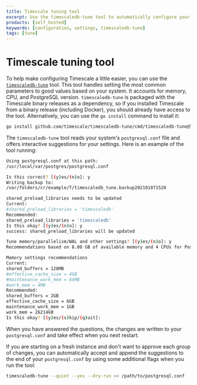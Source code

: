 ```yaml
---
title: Timescale tuning tool
excerpt: Use the timescaledb-tune tool to automatically configure your Timescale instance
products: [self_hosted]
keywords: [configuration, settings, timescaledb-tune]
tags: [tune]
---
```


# Timescale tuning tool

To help make configuring Timescale a little easier, you can use the [`timescaledb-tune`][tstune]
tool. This tool handles setting the most common parameters to good values based
on your system. It accounts for memory, CPU, and PostgreSQL version.
`timescaledb-tune` is packaged with the Timescale binary releases as a
dependency, so if you installed Timescale from a binary release (including
Docker), you should already have access to the tool. Alternatively, you can use
the `go install` command to install it:

```bash
go install github.com/timescale/timescaledb-tune/cmd/timescaledb-tune@latest
```

The `timescaledb-tune` tool reads your system's `postgresql.conf` file and
offers interactive suggestions for your settings. Here is an example of the tool
running:

```bash
Using postgresql.conf at this path:
/usr/local/var/postgres/postgresql.conf

Is this correct? [(y)es/(n)o]: y
Writing backup to:
/var/folders/cr/example/T/timescaledb_tune.backup202101071520

shared_preload_libraries needs to be updated
Current:
#shared_preload_libraries = 'timescaledb'
Recommended:
shared_preload_libraries = 'timescaledb'
Is this okay? [(y)es/(n)o]: y
success: shared_preload_libraries will be updated

Tune memory/parallelism/WAL and other settings? [(y)es/(n)o]: y
Recommendations based on 8.00 GB of available memory and 4 CPUs for PostgreSQL 12

Memory settings recommendations
Current:
shared_buffers = 128MB
#effective_cache_size = 4GB
#maintenance_work_mem = 64MB
#work_mem = 4MB
Recommended:
shared_buffers = 2GB
effective_cache_size = 6GB
maintenance_work_mem = 1GB
work_mem = 26214kB
Is this okay? [(y)es/(s)kip/(q)uit]:
```

When you have answered the questions, the changes are written to your
`postgresql.conf` and take effect when you next restart.

If you are starting on a fresh instance and don't want to approve each group of
changes, you can automatically accept and append the suggestions to the end of
your `postgresql.conf` by using some additional flags when you run the tool:

```bash
timescaledb-tune --quiet --yes --dry-run >> /path/to/postgresql.conf
```

[tstune]: https://github.com/timescale/timescaledb-tune
